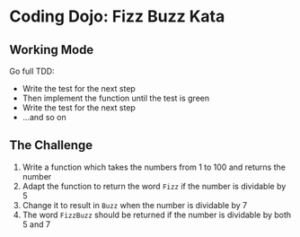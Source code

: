 # Coding Dojo: Fizz Buzz Kata
## Working Mode
Go full TDD:
* Write the test for the next step
* Then implement the function until the test is green
* Write the test for the next step
* ...and so on

## The Challenge

1. Write a function which takes the numbers from 1 to 100 and returns the number
2. Adapt the function to return the word `Fizz` if the number is dividable by 5
3. Change it to result in `Buzz` when the number is dividable by 7
4. The word `FizzBuzz` should be returned if the number is dividable by both 5 and 7
